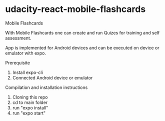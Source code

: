 # udacity-react-mobile-flashcards
Mobile Flashcards

With Mobile Flashcards one can create and run Quizes for training and self assessment.

App is implemented for Android devices and can be executed on device or emulator with expo.

Prerequisite
1. Install expo-cli
2. Connected Android device or emulator

Compilation and installation instructions
1. Cloning this repo
2. cd to main folder
3. run "expo install"
4. run "expo start"
